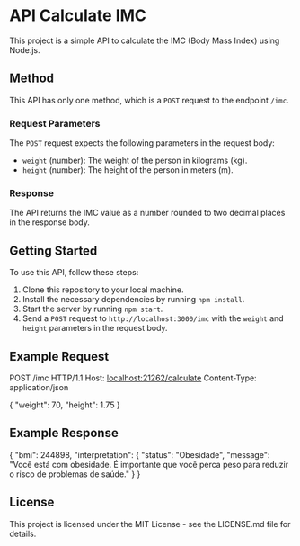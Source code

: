 # API Calculate IMC

This project is a simple API to calculate the IMC (Body Mass Index) using Node.js.

## Method

This API has only one method, which is a `POST` request to the endpoint `/imc`.

### Request Parameters

The `POST` request expects the following parameters in the request body:

- `weight` (number): The weight of the person in kilograms (kg).
- `height` (number): The height of the person in meters (m).

### Response

The API returns the IMC value as a number rounded to two decimal places in the response body.

## Getting Started

To use this API, follow these steps:

1. Clone this repository to your local machine.
2. Install the necessary dependencies by running `npm install`.
3. Start the server by running `npm start`.
4. Send a `POST` request to `http://localhost:3000/imc` with the `weight` and `height` parameters in the request body.

## Example Request

POST /imc HTTP/1.1
Host: [localhost:21262/calculate](https://calculate-imc-api-git-main-gabrielle-1.vercel.app/calculate)
Content-Type: application/json

{
  "weight": 70,
  "height": 1.75
}

## Example Response

{
  "bmi": 244898,
  "interpretation": {
    "status": "Obesidade",
    "message": "Você está com obesidade. É importante que você perca peso para reduzir o risco de problemas de saúde."
  }
}


## License

This project is licensed under the MIT License - see the LICENSE.md file for details.
